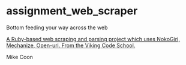 # assignment_web_scraper
Bottom feeding your way across the web

[A Ruby-based web scraping and parsing project which uses NokoGiri, Mechanize, Open-uri.  From the Viking Code School.](http://www.vikingcodeschool.com)

Mike Coon
